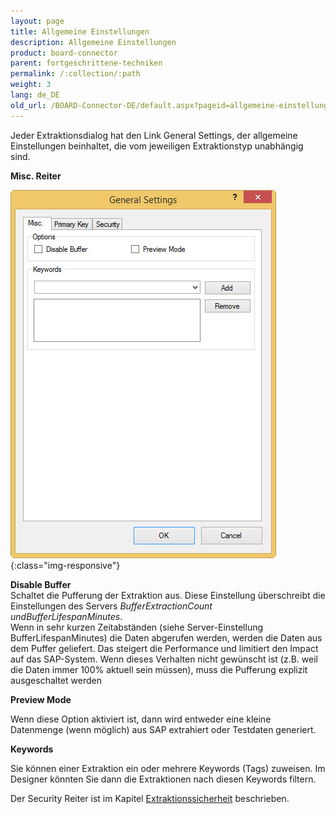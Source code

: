 ```yaml
---
layout: page
title: Allgemeine Einstellungen
description: Allgemeine Einstellungen
product: board-connector
parent: fortgeschrittene-techniken
permalink: /:collection/:path
weight: 3
lang: de_DE
old_url: /BOARD-Connector-DE/default.aspx?pageid=allgemeine-einstellungen
---
```


Jeder Extraktionsdialog hat den Link General Settings, der allgemeine Einstellungen beinhaltet, die vom jeweiligen Extraktionstyp unabhängig sind.

**Misc. Reiter** 

![General-Settings](/img/content/General-Settings.jpg){:class="img-responsive"}

**Disable Buffer**<br>
Schaltet die Pufferung der Extraktion aus. Diese Einstellung überschreibt die Einstellungen des Servers *BufferExtractionCount undBufferLifespanMinutes*.<br>
Wenn in sehr kurzen Zeitabständen (siehe Server-Einstellung BufferLifespanMinutes) die Daten abgerufen werden, werden die Daten aus dem Puffer geliefert. Das steigert die Performance und limitiert den Impact auf das SAP-System. Wenn dieses Verhalten nicht gewünscht ist (z.B. weil die Daten immer 100% aktuell sein müssen), muss die Pufferung explizit ausgeschaltet werden

**Preview Mode**<br>

Wenn diese Option aktiviert ist, dann wird entweder eine kleine Datenmenge (wenn möglich) aus SAP extrahiert oder Testdaten generiert.

**Keywords**

Sie können einer Extraktion ein oder mehrere Keywords (Tags) zuweisen. Im Designer könnten Sie dann die Extraktionen nach diesen Keywords filtern. 

Der Security Reiter ist im Kapitel [Extraktionssicherheit]()  beschrieben.